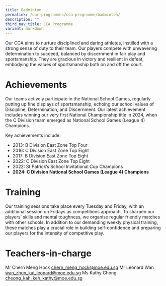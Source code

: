 ```yaml
---
title: Badminton
permalink: /our-programmes/cca-programme/badminton/
description: ""
third_nav_title: CCA Programme
variant: markdown
---
```



Our CCA aims to nurture disciplined and daring athletes, instilled with a strong sense of duty to their team. Our players compete with unwavering determination to succeed, balanced by discernment in fair play and sportsmanship. They are gracious in victory and resilient in defeat, embodying the values of sportsmanship both on and off the court.

# Achievements

Our teams actively participate in the National School Games, regularly putting up fine displays of sportsmanship, echoing our school values of Discipline, Determination, and Discernment. Our latest achievement includes winning our very first National Championship title in 2024, when the C Division team emerged as National School Games (League 4) Champions.

Key achievements include:
- 2013: B Division East Zone Top Four
- 2016: C Division East Zone Top Eight
- 2017: B Division East Zone Top Eight
- 2022: C Division East Zone Top Eight
- 2022: St Patrick’s School Invitational Cup Champions
- **2024: C Division National School Games (League 4) Champions**

 # Training

Our training sessions take place every Tuesday and Friday, with an additional session on Fridays as competitions approach. To sharpen our players’ skills and mental toughness, we organise regular friendly matches with other schools. In addition to our demanding weekly physical training, these matches play a crucial role in building self-confidence and preparing our players for the intensity of competitive play.

# Teachers-in-charge
Mr Chern Meng Hock chern_meng_hock@moe.edu.sg
Mr Leonard Wan wan_zhun_kai_leonard@moe.edu.sg
Ms Kathy Chong  cheong_kah_keh_kathy@moe.edu.sg

